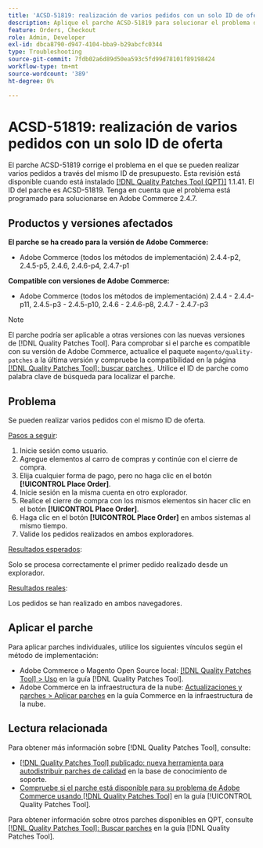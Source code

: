 ```yaml
---
title: 'ACSD-51819: realización de varios pedidos con un solo ID de oferta'
description: Aplique el parche ACSD-51819 para solucionar el problema de Adobe Commerce, en el que se pueden realizar varios pedidos a través del mismo ID de oferta.
feature: Orders, Checkout
role: Admin, Developer
exl-id: dbca8790-d947-4104-bba9-b29abcfc0344
type: Troubleshooting
source-git-commit: 7fdb02a6d89d50ea593c5fd99d78101f89198424
workflow-type: tm+mt
source-wordcount: '389'
ht-degree: 0%

---
```


# ACSD-51819: realización de varios pedidos con un solo ID de oferta

El parche ACSD-51819 corrige el problema en el que se pueden realizar varios pedidos a través del mismo ID de presupuesto. Esta revisión está disponible cuando está instalado [[!DNL Quality Patches Tool (QPT)]](https://experienceleague.adobe.com/es/docs/commerce-operations/tools/quality-patches-tool/quality-patches-tool-to-self-serve-quality-patches) 1.1.41. El ID del parche es ACSD-51819. Tenga en cuenta que el problema está programado para solucionarse en Adobe Commerce 2.4.7.

## Productos y versiones afectados

**El parche se ha creado para la versión de Adobe Commerce:**

* Adobe Commerce (todos los métodos de implementación) 2.4.4-p2, 2.4.5-p5, 2.4.6, 2.4.6-p4, 2.4.7-p1

**Compatible con versiones de Adobe Commerce:**

* Adobe Commerce (todos los métodos de implementación) 2.4.4 - 2.4.4-p11, 2.4.5-p3 - 2.4.5-p10, 2.4.6 - 2.4.6-p8, 2.4.7 - 2.4.7-p3

>[!NOTE]
>
>El parche podría ser aplicable a otras versiones con las nuevas versiones de [!DNL Quality Patches Tool]. Para comprobar si el parche es compatible con su versión de Adobe Commerce, actualice el paquete `magento/quality-patches` a la última versión y compruebe la compatibilidad en la página [[!DNL Quality Patches Tool]: buscar parches ](https://experienceleague.adobe.com/tools/commerce-quality-patches/index.html?lang=es). Utilice el ID de parche como palabra clave de búsqueda para localizar el parche.

## Problema

Se pueden realizar varios pedidos con el mismo ID de oferta.

<u>Pasos a seguir</u>:

1. Inicie sesión como usuario.
1. Agregue elementos al carro de compras y continúe con el cierre de compra.
1. Elija cualquier forma de pago, pero no haga clic en el botón **[!UICONTROL Place Order]**.
1. Inicie sesión en la misma cuenta en otro explorador.
1. Realice el cierre de compra con los mismos elementos sin hacer clic en el botón **[!UICONTROL Place Order]**.
1. Haga clic en el botón **[!UICONTROL Place Order]** en ambos sistemas al mismo tiempo.
1. Valide los pedidos realizados en ambos exploradores.

<u>Resultados esperados</u>:

Solo se procesa correctamente el primer pedido realizado desde un explorador.

<u>Resultados reales</u>:

Los pedidos se han realizado en ambos navegadores.

## Aplicar el parche

Para aplicar parches individuales, utilice los siguientes vínculos según el método de implementación:

* Adobe Commerce o Magento Open Source local: [[!DNL Quality Patches Tool] > Uso](/help/tools/quality-patches-tool/usage.md) en la guía [!DNL Quality Patches Tool].
* Adobe Commerce en la infraestructura de la nube: [Actualizaciones y parches > Aplicar parches](https://experienceleague.adobe.com/docs/commerce-cloud-service/user-guide/develop/upgrade/apply-patches.html?lang=es) en la guía Commerce en la infraestructura de la nube.

## Lectura relacionada

Para obtener más información sobre [!DNL Quality Patches Tool], consulte:

* [[!DNL Quality Patches Tool] publicado: nueva herramienta para autodistribuir parches de calidad](https://experienceleague.adobe.com/es/docs/commerce-operations/tools/quality-patches-tool/quality-patches-tool-to-self-serve-quality-patches) en la base de conocimiento de soporte.
* [Compruebe si el parche está disponible para su problema de Adobe Commerce usando [!DNL Quality Patches Tool]](/help/tools/quality-patches-tool/patches-available-in-qpt/check-patch-for-magento-issue-with-magento-quality-patches.md) en la guía [!UICONTROL Quality Patches Tool].


Para obtener información sobre otros parches disponibles en QPT, consulte [[!DNL Quality Patches Tool]: Buscar parches](https://experienceleague.adobe.com/tools/commerce-quality-patches/index.html?lang=es) en la guía [!DNL Quality Patches Tool].
